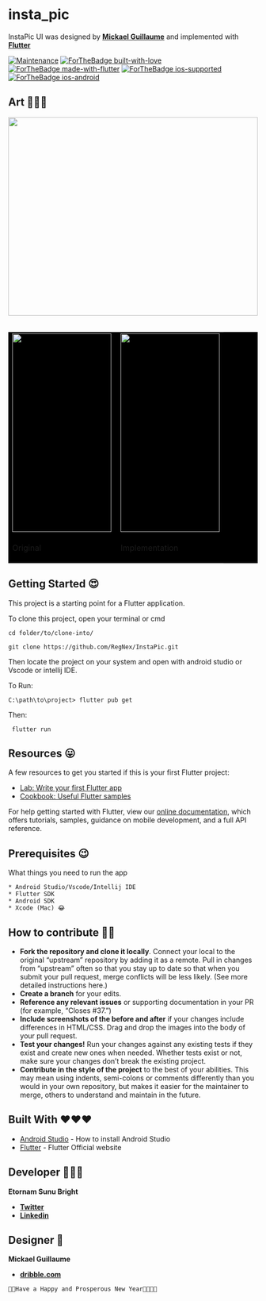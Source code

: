# insta_pic

InstaPic UI was designed by [**Mickael Guillaume**](https://dribbble.com/mickaeldll) and implemented with [**Flutter**](https://flutter.dev)

<p align="center">
    
[![Maintenance](https://img.shields.io/badge/Maintained%3F-yes-green.svg)](https://github.com/RegNex/InstaPic/graphs/commit-activity)
[![ForTheBadge built-with-love](http://ForTheBadge.com/images/badges/built-with-love.svg)](https://github.com/RegNex/)
[![ForTheBadge made-with-flutter](https://img.shields.io/badge/flutter-made%20with%20flutter-blue.svg)](https://flutter.dev)
[![ForTheBadge ios-supported](https://img.shields.io/badge/IOS-IOS%20Supported-lightgrey.svg)](https://flutter.dev)
[![ForTheBadge ios-android](https://img.shields.io/badge/android-android%20supported-green.svg)](https://flutter.dev)

</p>

## Art 🤩🤩🤩

<img align="center" width="100%" height="400" src="https://raw.githubusercontent.com/RegNex/InstaPic/master/screenshot/original.png"/>

<table style="width:100%" bgcolor="black">
</br>
  <tr>
    <td><img align="left" src="https://raw.githubusercontent.com/RegNex/InstaPic/master/screenshot/art_1.jpg" width="200" height="400"/></td>
    <td><img src="https://raw.githubusercontent.com/RegNex/InstaPic/master/screenshot/art_2.png" width="200" height="400"/></td>
   
  </tr>
  <tr>
   <td><p>Original</p></td>
      <td><p>Implementation</p></td>
  </tr>
  </br>  

</table>


## Getting Started 😍

This project is a starting point for a Flutter application.

To clone this project,
open your terminal or cmd

```
cd folder/to/clone-into/
```

```
git clone https://github.com/RegNex/InstaPic.git
```

Then
locate the project on your system and open with android studio or Vscode or intellij IDE.

To Run:

```
C:\path\to\project> flutter pub get

```

Then:

```
 flutter run

```


## Resources 😛

A few resources to get you started if this is your first Flutter project:

- [Lab: Write your first Flutter app](https://flutter.io/docs/get-started/codelab)
- [Cookbook: Useful Flutter samples](https://flutter.io/docs/cookbook)

For help getting started with Flutter, view our
[online documentation](https://flutter.io/docs), which offers tutorials,
samples, guidance on mobile development, and a full API reference.

## Prerequisites 😉

What things you need to run the app

```
* Android Studio/Vscode/Intellij IDE
* Flutter SDK
* Android SDK
* Xcode (Mac) 😂
```

## How to contribute ✌🏾

- **Fork the repository and clone it locally**. Connect your local to the original “upstream” repository by adding it as a remote. Pull in changes from “upstream” often so that you stay up to date so that when you submit your pull request, merge conflicts will be less likely. (See more detailed instructions here.)
- **Create a branch** for your edits.
- **Reference any relevant issues** or supporting documentation in your PR (for example, “Closes #37.”)
- **Include screenshots of the before and after** if your changes include differences in HTML/CSS. Drag and drop the images into the body of your pull request.
- **Test your changes!** Run your changes against any existing tests if they exist and create new ones when needed. Whether tests exist or not, make sure your changes don’t break the existing project.
- **Contribute in the style of the project** to the best of your abilities. This may mean using indents, semi-colons or comments differently than you would in your own repository, but makes it easier for the maintainer to merge, others to understand and maintain in the future.

## Built With ❤️❤️❤️

- [Android Studio](https://developer.android.com/studio/install) - How to install Android Studio
- [Flutter](https://flutter.io) - Flutter Official website

## Developer 👨🏾‍💻

**Etornam Sunu Bright**

- [**Twitter**](https://twitter.com/_regnex)
- [**Linkedin**](https://linkedin.com/in/etornam-sunu)

## Designer 🎨

**Mickael Guillaume**

- [**dribble.com**](https://dribbble.com/mickaeldll)

```🎊🎊Have a Happy and Prosperous New Year🎊🙌🏾🥳```